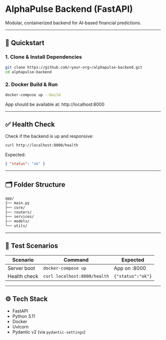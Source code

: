 # AlphaPulse Backend (FastAPI)

Modular, containerized backend for AI-based financial predictions.

---

## 🚀 Quickstart

### 1. Clone & Install Dependencies
```bash
git clone https://github.com/<your-org>/alphapulse-backend.git
cd alphapulse-backend
```

### 2. Docker Build & Run
```bash
docker-compose up --build
```

App should be available at: http://localhost:8000

---

## ✅ Health Check

Check if the backend is up and responsive:

```bash
curl http://localhost:8000/health
```

Expected:
```json
{ "status": "ok" }
```

---

## 🗂 Folder Structure

```bash
app/
├── main.py
├── core/
├── routers/
├── services/
├── models/
└── utils/
```

---

## 🧪 Test Scenarios

| Scenario | Command | Expected |
|----------|---------|----------|
| Server boot | `docker-compose up` | App on :8000 |
| Health check | `curl localhost:8000/health` | `{"status":"ok"}` |

---

## ⚙️ Tech Stack

- FastAPI
- Python 3.11
- Docker
- Uvicorn
- Pydantic v2 (via `pydantic-settings`)
